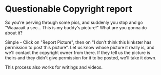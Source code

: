 # Questionable Copyright report

So you're perving through some pics, and suddenly you stop and go "Waaaaait a sec... This is my buddy's picture!" What are you gonna do about it?

Simple - Click on "Report Picture", then on "I don't think this kinkster has permission to post this picture". Let us know whose picture it really is, and we'll contact the copyright owner from there. If they tell us the picture is theirs and they didn't give permission for it to be posted, we'll take it down.

This process also works for writings and videos.
